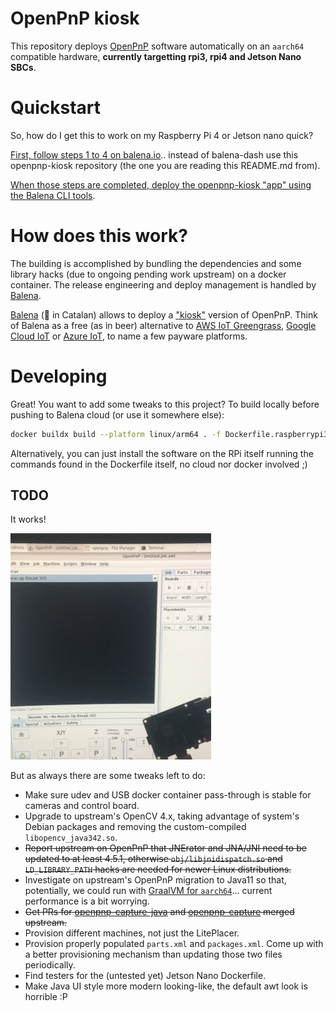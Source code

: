 # OpenPnP kiosk 

This repository deploys [OpenPnP](https://github.com/openpnp) software automatically on an `aarch64` compatible hardware, **currently targetting rpi3, rpi4 and Jetson Nano SBCs**.

# Quickstart

So, how do I get this to work on my Raspberry Pi 4 or Jetson nano quick?

[First, follow steps 1 to 4 on balena.io][quickstart].. instead of balena-dash use this openpnp-kiosk repository (the one you are reading this README.md from).

[When those steps are completed, deploy the openpnp-kiosk "app" using the Balena CLI tools][software_deploy].

# How does this work?

The building is accomplished by bundling the dependencies and some library hacks (due to ongoing pending work upstream) on a docker container. The release engineering and deploy management is handled by [Balena][balena].

[Balena][balena] (:whale: in Catalan) allows to deploy a ["kiosk"][x11_balena] version of OpenPnP. Think of Balena as a free (as in beer) alternative to [AWS IoT Greengrass][aws_greengrass], [Google Cloud IoT][gcloud_iot] or [Azure IoT][azure_iot], to name a few payware platforms.

# Developing

Great! You want to add some tweaks to this project? To build locally before pushing to Balena cloud (or use it somewhere else):

```bash
docker buildx build --platform linux/arm64 . -f Dockerfile.raspberrypi3-64
```

Alternatively, you can just install the software on the RPi itself running the commands found in the Dockerfile itself, no cloud nor docker involved ;)

## TODO

It works! 

![rpi3openpnp](img/first-raspberrypi3-success.png)

But as always there are some tweaks left to do:

* Make sure udev and USB docker container pass-through is stable for cameras and control board.
* Upgrade to upstream's OpenCV 4.x, taking advantage of system's Debian packages and removing the custom-compiled `libopencv_java342.so`.
* ~~Report upstream on OpenPnP that JNErator and JNA/JNI need to be updated to at least 4.5.1, otherwise `obj/libjnidispatch.so` and `LD_LIBRARY_PATH` hacks are needed for newer Linux distributions.~~
* Investigate on upstream's OpenPnP migration to Java11 so that, potentially, we could run with [GraalVM for `aarch64`][graalvm_aarch64]... current performance is a bit worrying.
* ~~Get PRs for [openpnp-capture-java](https://github.com/openpnp/openpnp-capture-java/pull/3) and [openpnp-capture](https://github.com/openpnp/openpnp-capture/pull/35) merged upstream.~~
* Provision different machines, not just the LitePlacer.
* Provision properly populated `parts.xml` and `packages.xml`. Come up with a better provisioning mechanism than updating those two files periodically.
* Find testers for the (untested yet) Jetson Nano Dockerfile.
* Make Java UI style more modern looking-like, the default awt look is horrible :P

[gcloud_iot]: https://cloud.google.com/solutions/iot
[aws_greengrass]: https://aws.amazon.com/greengrass/
[azure_iot]: https://azure.microsoft.com/en-us/overview/iot/
[x11_balena]: https://github.com/balenalabs-incubator/x11-window-manager
[balena]: https://www.balena.io/
[graalvm_aarch64]: https://github.com/graalvm/graalvm-ce-builds/releases/tag/vm-20.0.0
[quickstart]: https://www.balena.io/blog/make-a-web-frame-with-raspberry-pi-in-30-minutes/#setupoftheraspberrypi
[software_deploy]: https://www.balena.io/blog/make-a-web-frame-with-raspberry-pi-in-30-minutes/#deployingcode
